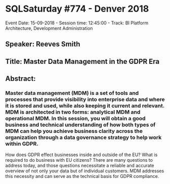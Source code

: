 # SQLSaturday #774 - Denver 2018
Event Date: 15-09-2018 - Session time: 12:45:00 - Track: BI Platform Architecture, Development  Administration
## Speaker: Reeves Smith
## Title: Master Data Management in the GDPR Era
## Abstract:
### Master data management (MDM) is a set of tools and processes that provide visibility into enterprise data and where it is stored and used, while also keeping it current and relevant. MDM is architected in two forms: analytical MDM and operational MDM. In this session, you will obtain a good business and technical understanding of how both types of MDM can help you achieve business clarity across the organization through a data governance strategy to help work within GDPR.

How does GDPR effect businesses inside and outside of the EU? What is required to do business with EU citizens? There are many questions to address today, and those questions necessitate a reliable and accurate overview of not only your data but of individual customers. MDM addresses this necessity and can serve as the technical basis for GDPR compliance.
